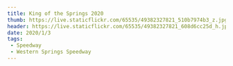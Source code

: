 ```yaml
---
title: King of the Springs 2020
thumb: https://live.staticflickr.com/65535/49382327821_510b7974b3_z.jpg
header: https://live.staticflickr.com/65535/49382327821_608d6cc25d_h.jpg
date: 2020/1/3
tags:
 - Speedway
 - Western Springs Speedway
---
```


<div class="flickr-album" data-album-id="72157712659522542"></div>
